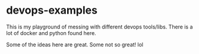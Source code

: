 # devops-examples
This is my playground of messing with different devops tools/libs. There is a lot of docker and python found here.

Some of the ideas here are great. Some not so great! lol

